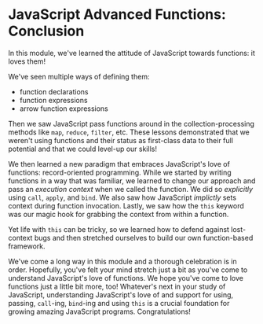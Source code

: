 # JavaScript Advanced Functions: Conclusion

In this module, we've learned the attitude of JavaScript towards functions: it
loves them!

We've seen multiple ways of defining them:

* function declarations
* function expressions
* arrow function expressions

Then we saw JavaScript pass functions around in the collection-processing
methods like `map`, `reduce`, `filter`, etc. These lessons demonstrated that
we weren't using functions and their status as first-class data to their full
potential and that we could level-up our skills!

We then learned a new paradigm that embraces JavaScript's love of functions:
record-oriented programming. While we started by writing functions in a way
that was familiar, we learned to change our approach and pass an _execution
context_ when we called the function. We did so _explicitly_ using `call`,
`apply`, and `bind`. We also saw how JavaScript _implictly_ sets context
during function invocation. Lastly, we saw how the `this` keyword was our
magic hook for grabbing the context from within a function.

Yet life with `this` can be tricky, so we learned how to defend against lost-context
bugs and then stretched ourselves to build our own function-based
framework.

We've come a long way in this module and a thorough celebration is in order.
Hopefully, you've felt your mind stretch just a bit as you've come to
understand JavaScript's love of functions. We hope you've come to love
functions just a little bit more, too! Whatever's next in your study of
JavaScript, understanding JavaScript's love of and support for using,
passing, `call`-ing, `bind`-ing and using `this` is a crucial foundation for
growing amazing JavaScript programs. Congratulations!
